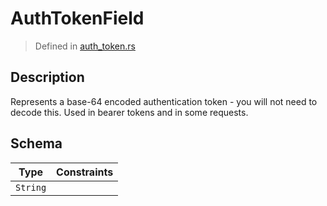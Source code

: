 # AuthTokenField
> Defined in [auth_token.rs](../../../../interface/src/interface/fields/auth_token.rs)

## Description
Represents a base-64 encoded authentication token - you will not need to decode this.
Used in bearer tokens and in some requests.

## Schema

| Type | Constraints |
| --- | --- |
| `String` |   |


